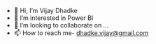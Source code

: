- 👋 Hi, I’m Vijay Dhadke
- 👀 I’m interested in Power BI
- 💞️ I’m looking to collaborate on ...
- 📫 How to reach me- dhadke.vijay@gmail.com

<!---
dhadkevijay/dhadkevijay is a ✨ special ✨ repository because its `README.md` (this file) appears on your GitHub profile.
You can click the Preview link to take a look at your changes.
--->
